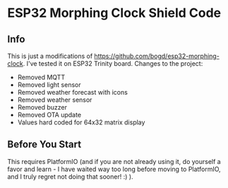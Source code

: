 # ESP32 Morphing Clock Shield Code

## Info

This is just a modifications of https://github.com/bogd/esp32-morphing-clock. I've tested it on ESP32 Trinity board.
Changes to the project:
* Removed MQTT
* Removed light sensor
* Removed weather forecast with icons
* Removed weather sensor
* Removed buzzer
* Removed OTA update
* Values hard coded for 64x32 matrix display

## Before You Start

This requires PlatformIO (and if you are not already using it, do yourself a favor and learn - I have waited way too long before moving to PlatformIO, and I truly regret not doing that sooner! :) ).
